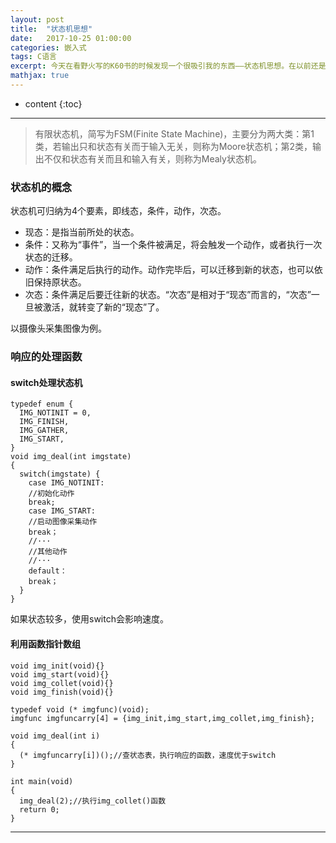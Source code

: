 ```yaml
---
layout: post
title:  "状态机思想"
date:   2017-10-25 01:00:00
categories: 嵌入式
tags: C语言
excerpt: 今天在看野火写的K60书的时候发现一个很吸引我的东西——状态机思想。在以前还是愣头青的时候若程序需要多状态的分支，一般用if-else草草了事。这样的做的程序可读性不强，效率低下。
mathjax: true
---
```

* content
{:toc}
---
> 有限状态机，简写为FSM(Finite State Machine)，主要分为两大类：第1类，若输出只和状态有关而于输入无关，则称为Moore状态机；第2类，输出不仅和状态有关而且和输入有关，则称为Mealy状态机。
### 状态机的概念

状态机可归纳为4个要素，即线态，条件，动作，次态。<br/>
- 现态：是指当前所处的状态。
- 条件：又称为“事件”，当一个条件被满足，将会触发一个动作，或者执行一次状态的迁移。
- 动作：条件满足后执行的动作。动作完毕后，可以迁移到新的状态，也可以依旧保持原状态。
- 次态：条件满足后要迁往新的状态。“次态”是相对于“现态”而言的，“次态”一旦被激活，就转变了新的“现态”了。

以摄像头采集图像为例。

### 响应的处理函数
#### switch处理状态机
```
typedef enum {
  IMG_NOTINIT = 0,
  IMG_FINISH,
  IMG_GATHER,
  IMG_START,
}
void img_deal(int imgstate)
{
  switch(imgstate) {
    case IMG_NOTINIT:
    //初始化动作
    break;
    case IMG_START:
    //启动图像采集动作
    break；
    //···
    //其他动作
    //···
    default：
    break；
  }
}
```
如果状态较多，使用switch会影响速度。

#### 利用函数指针数组

```
void img_init(void){}
void img_start(void){}
void img_collet(void){}
void img_finish(void){}

typedef void (* imgfunc)(void);
imgfunc imgfuncarry[4] = {img_init,img_start,img_collet,img_finish};

void img_deal(int i)
{
  (* imgfuncarry[i])();//查状态表，执行响应的函数，速度优于switch
}

int main(void)
{
  img_deal(2);//执行img_collet()函数
  return 0;
}
```

---
